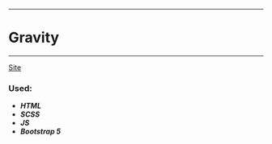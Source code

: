 ____
# Gravity
____
[Site](https://1kiritos1.github.io/gravity/)

### Used:
* ***HTML***
* ***SCSS***
* ***JS***
* ***Bootstrap 5***
